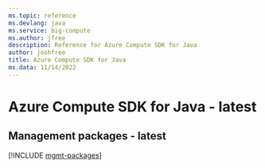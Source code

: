```yaml
---
ms.topic: reference
ms.devlang: java
ms.service: big-compute
ms.author: jfree
description: Reference for Azure Compute SDK for Java
author: joshfree
title: Azure Compute SDK for Java
ms.data: 11/14/2022
---
```

# Azure Compute SDK for Java - latest

## Management packages - latest
[!INCLUDE [mgmt-packages](compute-mgmt-index.md)]